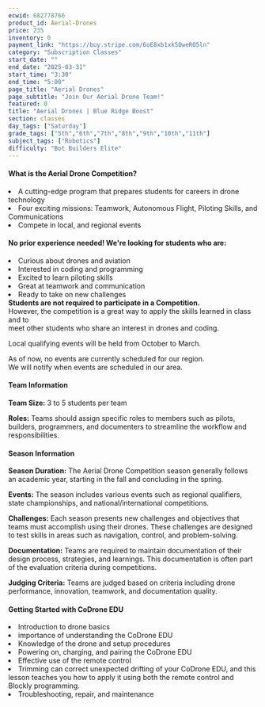 ```yaml
---
ecwid: 682778766
product_id: Aerial-Drones
price: 235
inventory: 0
payment_link: "https://buy.stripe.com/6oE8xb1xk5DweRO5ln"
category: "Subscription Classes"
start_date: ""
end_date: "2025-03-31"
start_time: "3:30"
end_time: "5:00"
page_title: "Aerial Drones"
page_subtitle: "Join Our Aerial Drone Team!"
featured: 0
title: "Aerial Drones | Blue Ridge Boost"
section: classes
day_tags: ["Saturday"]
grade_tags: ["5th","6th","7th","8th","9th","10th","11th"]
subject_tags: ["Robotics"]
difficulty: "Bot Builders Elite"
---
```

<div>
	<h4>What is the Aerial Drone Competition?</h4>
</div>
<div>
</div>
<div>
	<li>A cutting-edge program that prepares students for careers in drone technology</li>
</div>
<div>
	<li>Four exciting missions: Teamwork, Autonomous Flight, Piloting Skills, and Communications</li>
</div>
<div>
	<li>Compete in local, and regional events</li>
</div>
<div>
</div>
<div>
	<h4>No prior experience needed! We're looking for students who are:</h4>
</div>
<div>
</div>
<div>
	<li>Curious about drones and aviation</li>
</div>
<div>
	<li>Interested in coding and programming</li>
</div>
<div>
	<li>Excited to learn piloting skills</li>
</div>
<div>
	<li>Great at teamwork and communication</li>
</div>
<div>
	<li>Ready to take on new challenges</li>
</div>
<div>
</div>
<div>
</div>
<div><strong>Students are not required to participate in a Competition. </strong>
</div>
<div>However, the competition is a great way to apply the skills learned in class and to
</div>
<div>meet other students who share an interest in drones and coding.
</div>
<div>
	<p>Local qualifying events will be held from October to March.
	</p>
</div>
<div>  As of now, no events are currently scheduled for our region.
</div>
<div>  We will notify when events are scheduled in our area.
</div>
<div>
</div>
<div>
	<h4>Team Information</h4>
</div>
<div>
	<p><strong>Team Size:</strong> 3 to 5 students per team
	</p>
</div>
<div>
	<p><strong>Roles:</strong> Teams should assign specific roles to members such as pilots, builders, programmers, and documenters to streamline the workflow and responsibilities.
	</p>
</div>
<div>
	<h4>Season Information</h4>
</div>
<div>
	<p><strong>Season Duration:</strong> The Aerial Drone Competition season generally follows an academic year, starting in the fall and concluding in the spring.
	</p>
</div>
<div>
	<p><strong>Events:</strong> The season includes various events such as regional qualifiers, state championships, and national/international competitions.
	</p>
</div>
<div>
	<p><strong>Challenges:</strong> Each season presents new challenges and objectives that teams must accomplish using their drones. These challenges are designed to test skills in areas such as navigation, control, and problem-solving.
	</p>
</div>
<div>
	<p><strong>Documentation:</strong> Teams are required to maintain documentation of their design process, strategies, and learnings. This documentation is often part of the evaluation criteria during competitions.
	</p>
</div>
<div>
	<p><strong>Judging Criteria:</strong> Teams are judged based on criteria including drone performance, innovation, teamwork, and documentation quality.
	</p>
</div>
<div>
	<h4>Getting Started with CoDrone EDU</h4>
</div>
<div>
	<div>
		<div>
		</div>
		<div>
			<li>Introduction to drone basics</li>
		</div>
		<div>
			<li>importance of understanding the CoDrone EDU</li>
		</div>
		<div>
			<li>Knowledge of the drone and setup procedures</li>
		</div>
		<div>
			<li>Powering on, charging, and pairing the CoDrone EDU</li>
		</div>
		<div>
			<li>Effective use of the remote control</li>
		</div>
		<div>
		</div>
		<div>
			<div class="checkpoint">
			</div>
		</div>
	</div>
	<div>
		<div>
			<div>
				<li>Trimming can correct unexpected drifting of your CoDrone EDU, and this lesson teaches you how to apply it using both the remote control and Blockly programming.</li>
			</div>
			<div>
			</div>
			<div>
				<li>Troubleshooting, repair, and maintenance</li>
			</div>
			<div>
			</div>
			<div>
				<div class="checkpoint">
				</div>
				<div>
					<h5><br></h5>
				</div>
			</div>
		</div>
	</div>
	<div>
		<div>
		</div>
	</div>
	<div>
	</div>
</div>

